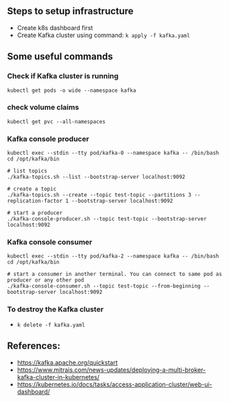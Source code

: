 ## Steps to setup infrastructure
- Create k8s dashboard first
- Create Kafka cluster using command: `k apply -f kafka.yaml`

## Some useful commands
### Check if Kafka cluster is running

`kubectl get pods -o wide --namespace kafka`

### check volume claims
`kubectl get pvc --all-namespaces`

### Kafka console producer
```
kubectl exec --stdin --tty pod/kafka-0 --namespace kafka -- /bin/bash
cd /opt/kafka/bin

# list topics
./kafka-topics.sh --list --bootstrap-server localhost:9092

# create a topic
./kafka-topics.sh --create --topic test-topic --partitions 3 --replication-factor 1 --bootstrap-server localhost:9092

# start a producer
./kafka-console-producer.sh --topic test-topic --bootstrap-server localhost:9092
```

### Kafka console consumer
```
kubectl exec --stdin --tty pod/kafka-2 --namespace kafka -- /bin/bash
cd /opt/kafka/bin

# start a consumer in another terminal. You can connect to same pod as producer or any other pod
./kafka-console-consumer.sh --topic test-topic --from-beginning --bootstrap-server localhost:9092
```

### To destroy the Kafka cluster
- `k delete -f kafka.yaml`

## References:
- https://kafka.apache.org/quickstart
- https://www.mitrais.com/news-updates/deploying-a-multi-broker-kafka-cluster-in-kubernetes/
- https://kubernetes.io/docs/tasks/access-application-cluster/web-ui-dashboard/